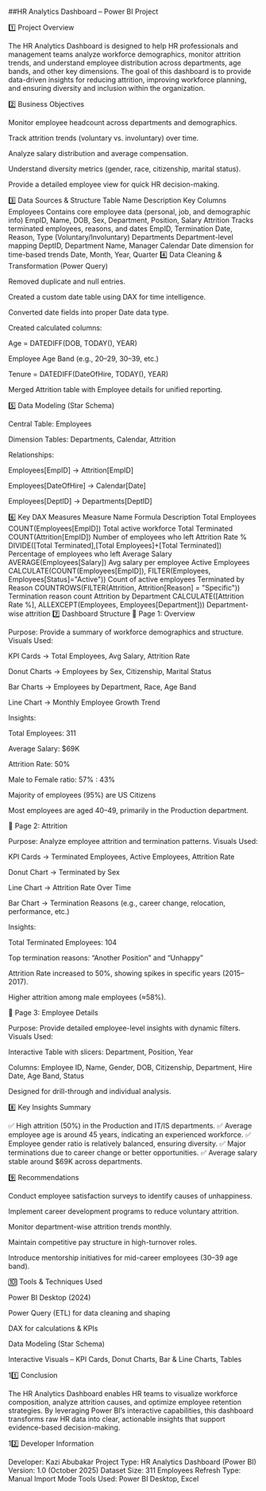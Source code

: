 ##HR Analytics Dashboard – Power BI Project


1️⃣ Project Overview

The HR Analytics Dashboard is designed to help HR professionals and management teams analyze workforce demographics, monitor attrition trends, and understand employee distribution across departments, age bands, and other key dimensions.
The goal of this dashboard is to provide data-driven insights for reducing attrition, improving workforce planning, and ensuring diversity and inclusion within the organization.

2️⃣ Business Objectives

Monitor employee headcount across departments and demographics.

Track attrition trends (voluntary vs. involuntary) over time.

Analyze salary distribution and average compensation.

Understand diversity metrics (gender, race, citizenship, marital status).

Provide a detailed employee view for quick HR decision-making.

3️⃣ Data Sources & Structure
Table Name	Description	Key Columns
Employees	Contains core employee data (personal, job, and demographic info)	EmpID, Name, DOB, Sex, Department, Position, Salary
Attrition	Tracks terminated employees, reasons, and dates	EmpID, Termination Date, Reason, Type (Voluntary/Involuntary)
Departments	Department-level mapping	DeptID, Department Name, Manager
Calendar	Date dimension for time-based trends	Date, Month, Year, Quarter
4️⃣ Data Cleaning & Transformation (Power Query)

Removed duplicate and null entries.

Created a custom date table using DAX for time intelligence.

Converted date fields into proper Date data type.

Created calculated columns:

Age = DATEDIFF(DOB, TODAY(), YEAR)

Employee Age Band (e.g., 20–29, 30–39, etc.)

Tenure = DATEDIFF(DateOfHire, TODAY(), YEAR)

Merged Attrition table with Employee details for unified reporting.

5️⃣ Data Modeling (Star Schema)

Central Table: Employees

Dimension Tables: Departments, Calendar, Attrition

Relationships:

Employees[EmpID] → Attrition[EmpID]

Employees[DateOfHire] → Calendar[Date]

Employees[DeptID] → Departments[DeptID]

6️⃣ Key DAX Measures
Measure Name	Formula	Description
Total Employees	COUNT(Employees[EmpID])	Total active workforce
Total Terminated	COUNT(Attrition[EmpID])	Number of employees who left
Attrition Rate %	DIVIDE([Total Terminated],[Total Employees]+[Total Terminated])	Percentage of employees who left
Average Salary	AVERAGE(Employees[Salary])	Avg salary per employee
Active Employees	CALCULATE(COUNT(Employees[EmpID]), FILTER(Employees, Employees[Status]="Active"))	Count of active employees
Terminated by Reason	COUNTROWS(FILTER(Attrition, Attrition[Reason] = "Specific"))	Termination reason count
Attrition by Department	CALCULATE([Attrition Rate %], ALLEXCEPT(Employees, Employees[Department]))	Department-wise attrition
7️⃣ Dashboard Structure
📍 Page 1: Overview

Purpose: Provide a summary of workforce demographics and structure.
Visuals Used:

KPI Cards → Total Employees, Avg Salary, Attrition Rate

Donut Charts → Employees by Sex, Citizenship, Marital Status

Bar Charts → Employees by Department, Race, Age Band

Line Chart → Monthly Employee Growth Trend

Insights:

Total Employees: 311

Average Salary: $69K

Attrition Rate: 50%

Male to Female ratio: 57% : 43%

Majority of employees (95%) are US Citizens

Most employees are aged 40–49, primarily in the Production department.

📍 Page 2: Attrition

Purpose: Analyze employee attrition and termination patterns.
Visuals Used:

KPI Cards → Terminated Employees, Active Employees, Attrition Rate

Donut Chart → Terminated by Sex

Line Chart → Attrition Rate Over Time

Bar Chart → Termination Reasons (e.g., career change, relocation, performance, etc.)

Insights:

Total Terminated Employees: 104

Top termination reasons: “Another Position” and “Unhappy”

Attrition Rate increased to 50%, showing spikes in specific years (2015–2017).

Higher attrition among male employees (≈58%).

📍 Page 3: Employee Details

Purpose: Provide detailed employee-level insights with dynamic filters.
Visuals Used:

Interactive Table with slicers: Department, Position, Year

Columns: Employee ID, Name, Gender, DOB, Citizenship, Department, Hire Date, Age Band, Status

Designed for drill-through and individual analysis.

8️⃣ Key Insights Summary

✅ High attrition (50%) in the Production and IT/IS departments.
✅ Average employee age is around 45 years, indicating an experienced workforce.
✅ Employee gender ratio is relatively balanced, ensuring diversity.
✅ Major terminations due to career change or better opportunities.
✅ Average salary stable around $69K across departments.

9️⃣ Recommendations

Conduct employee satisfaction surveys to identify causes of unhappiness.

Implement career development programs to reduce voluntary attrition.

Monitor department-wise attrition trends monthly.

Maintain competitive pay structure in high-turnover roles.

Introduce mentorship initiatives for mid-career employees (30–39 age band).

🔟 Tools & Techniques Used

Power BI Desktop (2024)

Power Query (ETL) for data cleaning and shaping

DAX for calculations & KPIs

Data Modeling (Star Schema)

Interactive Visuals – KPI Cards, Donut Charts, Bar & Line Charts, Tables

11️⃣ Conclusion

The HR Analytics Dashboard enables HR teams to visualize workforce composition, analyze attrition causes, and optimize employee retention strategies.
By leveraging Power BI’s interactive capabilities, this dashboard transforms raw HR data into clear, actionable insights that support evidence-based decision-making.

12️⃣ Developer Information

Developer: Kazi Abubakar
Project Type: HR Analytics Dashboard (Power BI)
Version: 1.0 (October 2025)
Dataset Size: 311 Employees
Refresh Type: Manual Import Mode
Tools Used: Power BI Desktop, Excel
